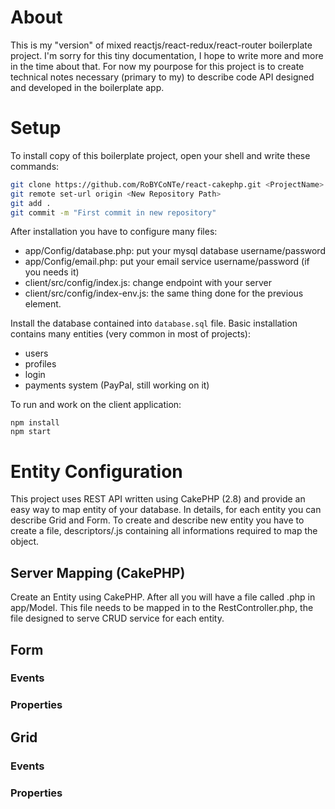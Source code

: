 # About 
This is my "version" of mixed reactjs/react-redux/react-router boilerplate project.
I'm sorry for this tiny documentation, I hope to write more and more in the time about that.
For now my pourpose for this project is to create technical notes necessary (primary to my) to 
describe code API designed and developed in the boilerplate app. 

# Setup 
To install copy of this boilerplate project, open your shell and write these commands: 
```bash
git clone https://github.com/RoBYCoNTe/react-cakephp.git <ProjectName>
git remote set-url origin <New Repository Path>
git add .
git commit -m "First commit in new repository"
```
After installation you have to configure many files:
* app/Config/database.php: put your mysql database username/password
* app/Config/email.php: put your email service username/password (if you needs it)
* client/src/config/index.js: change endpoint with your server
* client/src/config/index-env.js: the same thing done for the previous element. 

Install the database contained into `database.sql` file.
Basic installation contains many entities (very common in most of projects):
* users
* profiles
* login
* payments system (PayPal, still working on it)

To run and work on the client application:
```cd client
npm install
npm start
```

# Entity Configuration
This project uses REST API written using CakePHP (2.8) and provide an easy way to map entity of your database.
In details, for each entity you can describe Grid and Form. 
To create and describe new entity you have to create a file, descriptors/<EntityName>.js containing all informations required to map the object. 
## Server Mapping (CakePHP)
Create an Entity using CakePHP. After all you will have a file called <EntityName>.php in app/Model. 
This file needs to be mapped in to the RestController.php, the file designed to serve CRUD service for each entity. 
## Form 
### Events
### Properties
## Grid 
### Events 
### Properties


